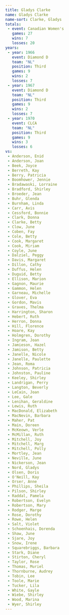 ```yaml
---
title: Gladys Clarke
name: Gladys Clarke
name-sort: Clarke, Gladys
totals:
 - event: Canadian Women's
   games: 27
   wins: 7
   losses: 20
years:
 - year: 1966
   event: Diamond D
   team: "NL"
   position: Third
   games: 9
   wins: 2
   losses: 7
 - year: 1967
   event: Diamond D
   team: "NL"
   position: Third
   games: 9
   wins: 2
   losses: 7
 - year: 1970
   event: CLCA
   team: "NL"
   position: Third
   games: 9
   wins: 3
   losses: 6
vs:
 - Anderson, Enid
 - Anderson, Joan
 - Beek, Joyce
 - Berreth, Kay
 - Berry, Patricia
 - Boomhower, Jennie
 - Bradawaski, Lorraine
 - Bradford, Shirley
 - Broeder, Jean
 - Buhr, Glenda
 - Burnham, Linda
 - Carr, Avis
 - Cessford, Bonnie
 - Clark, Donna
 - Clarke, Betty
 - Clow, June
 - Coben, Fay
 - Cole, Betty
 - Cook, Margaret
 - Cook, Miriam
 - Coyle, June
 - Dalziel, Peggy
 - Davis, Margaret
 - Dillon, Cathy
 - Duffus, Helen
 - Duguid, Betty
 - Ellison, Marion
 - Gagnon, Maurie
 - Gammon, Helen
 - Garneau, Michelle
 - Glover, Eva
 - Gordon, Mavis
 - Graves, Thelma
 - Harrington, Sharon
 - Hebert, Ruth
 - Herron, Donna
 - Hill, Florence
 - Hoare, Kay
 - Holmgren, Dorothy
 - Ingram, Joan
 - Jamieson, Hazel
 - Jamison, Betty
 - Janelle, Nicole
 - Janelle, Paulette
 - Jean, Roma
 - Johnson, Patricia
 - Johnston, Pauline
 - Keeley, Shirley
 - Landrigan, Perry
 - Langton, Beverly
 - LeCain, Joan
 - Lee, Gale
 - Lenihan, Geraldine
 - Lewis, Ruth
 - MacDonald, Elizabeth
 - MacNevin, Barbara
 - Maher, Pat
 - Main, Doreen
 - McKeown, Verle
 - McMillan, Ruth
 - Mitchell, Joy
 - Mitchell, Marg
 - Mitchell, Polly
 - Mortley, Jean
 - Neville, June
 - Nickerson, Jean
 - Nord, Gladys
 - Olsen, Doris
 - O'Neill, Kay
 - Orser, Anne
 - Phillips, Sheila
 - Pilson, Shirley
 - Raddal, Pamela
 - Robertson, Evelyn
 - Robertson, Mary
 - Rodger, Marge
 - Rose, Dorothy
 - Rowe, Helen
 - Salt, Violet
 - Schoenhais, Dorenda
 - Shaw, June
 - Sjare, Joy
 - Snow, Irene
 - Squarebriggs, Barbara
 - Stark, Diane
 - Stirton, Cheryl
 - Taylor, Rose
 - Thomas, Muriel
 - Thornburne, Audrey
 - Tobin, Lee
 - Toole, Marie
 - Tucker, Lila
 - White, Gayle
 - Wiebe, Shirley
 - Wood, Marina
 - Wyer, Shirley
---
```

